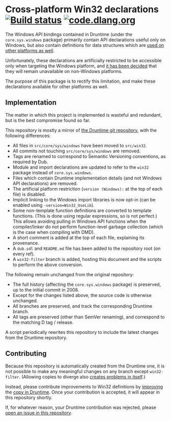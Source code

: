 Cross-platform Win32 declarations [![Build status](https://ci.appveyor.com/api/projects/status/fhrm3pm8cql0d4cx/branch/master?svg=true)](https://ci.appveyor.com/project/CyberShadow/win32/branch/master) [![code.dlang.org](https://img.shields.io/dub/v/win32.svg)](http://code.dlang.org/packages/win32)
=================================

The Windows API bindings contained in Druntime (under the `core.sys.windows` package)
primarily contain API declarations useful only on Windows, 
but also contain definitions for data structures 
which are [used on other platforms as well][1].

Unfortunately, these declarations are artificially restricted 
to be accessible only when targeting the Windows platform, 
and [it has been decided][2] that they will remain unavailable on non-Windows platforms.

The purpose of this package is to rectify this limitation, 
and make these declarations available for other platforms as well.

Implementation
--------------

The matter in which this project is implemented is wasteful and redundant, but is the best compromise found so far.

This repository is mostly a mirror of [the Druntime git repository][3], with the following differences:

 - All files in `src/core/sys/windows` have been moved to `src/win32`.
 - All commits not touching `src/core/sys/windows` are removed.
 - Tags are renamed to correspond to Semantic Versioning conventions, as required by Dub.
 - Module and import declarations are updated to refer to the `win32` package instead of `core.sys.windows`.
 - Files which contain Druntime implementation details (and not Windows API declarations) are removed.
 - The artificial platform restriction (`version (Windows):` at the top of each file) is disabled.
 - Implicit linking to the Windows import libraries is now opt-in (can be enabled using `-version=Win32_UseLib`).
 - Some non-template function definitions are converted to template functions.
   (This is done using regular expressions, so is not perfect.)
   This allows avoiding pulling in Windows API functions when the compiler/linker do not perform function-level garbage collection 
   (which is the case when compiling with DMD).
 - A short comment is added at the top of each file, explaining its provenance.
 - A `dub.sdl` and `README.md` file has been added to the repository root (on every ref).
 - A `win32-filter` branch is added, hosting this document and the scripts to perform the above conversion.

The following remain unchanged from the original repository:

 - The full history (affecting the `core.sys.windows` package) is preserved, up to the initial commit in 2008.
 - Except for the changes listed above, the source code is otherwise unchanged.
 - All branches are preserved, and track the corresponding Druntime branch.
 - All tags are preserved (other than SemVer renaming), and correspond to the matching D tag / release.

A script periodically rewrites this repository to include the latest changes from the Druntime repository.

Contributing
------------

Because this repository is automatically created from the Druntime one, 
it is not possible to make any meaningful changes on any branch except `win32-filter`.
(Allowing copies to diverge also [creates problems in itself][4].)

Instead, please contribute improvements to Win32 definitions by [improving][5] the [copy in Druntime][6].
Once your contribution is accepted, it will appear in this repository shortly.

If, for whatever reason, your Druntime contribution was rejected,
please [open an issue in this repository][7].


 [1]: https://github.com/dlang/druntime/pull/2616#issuecomment-496307985.
 [2]: https://github.com/dlang/druntime/pull/2616#issuecomment-503802283
 [3]: https://github.com/dlang/druntime
 [4]: https://github.com/dlang/druntime/pull/2616#issuecomment-496319973
 [5]: https://github.com/dlang/druntime/blob/master/CONTRIBUTING.md
 [6]: https://github.com/dlang/druntime/tree/master/src/core/sys/windows
 [7]: https://github.com/CyberShadow/win32/issues/new
